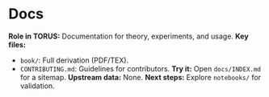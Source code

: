 # Docs
**Role in TORUS:** Documentation for theory, experiments, and usage.
**Key files:**
- `book/`: Full derivation (PDF/TEX).
- `CONTRIBUTING.md`: Guidelines for contributors.
**Try it:** Open `docs/INDEX.md` for a sitemap.
**Upstream data:** None.
**Next steps:** Explore `notebooks/` for validation.
